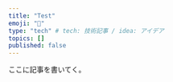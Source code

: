 ```yaml
---
title: "Test"
emoji: "🔖"
type: "tech" # tech: 技術記事 / idea: アイデア
topics: []
published: false
---
```

ここに記事を書いてく。
